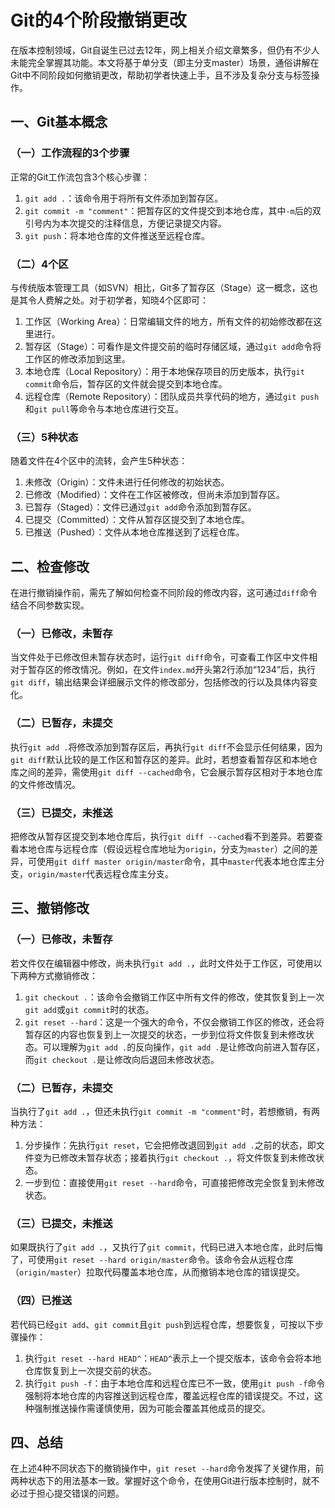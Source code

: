 # Git的4个阶段撤销更改
在版本控制领域，Git自诞生已过去12年，网上相关介绍文章繁多，但仍有不少人未能完全掌握其功能。本文将基于单分支（即主分支master）场景，通俗讲解在Git中不同阶段如何撤销更改，帮助初学者快速上手，且不涉及复杂分支与标签操作。

## 一、Git基本概念
### （一）工作流程的3个步骤
正常的Git工作流包含3个核心步骤：
1. `git add .`：该命令用于将所有文件添加到暂存区。
2. `git commit -m "comment"`：把暂存区的文件提交到本地仓库，其中`-m`后的双引号内为本次提交的注释信息，方便记录提交内容。
3. `git push`：将本地仓库的文件推送至远程仓库。

### （二）4个区
与传统版本管理工具（如SVN）相比，Git多了暂存区（Stage）这一概念，这也是其令人费解之处。对于初学者，知晓4个区即可：
1. 工作区（Working Area）：日常编辑文件的地方，所有文件的初始修改都在这里进行。
2. 暂存区（Stage）：可看作是文件提交前的临时存储区域，通过`git add`命令将工作区的修改添加到这里。
3. 本地仓库（Local Repository）：用于本地保存项目的历史版本，执行`git commit`命令后，暂存区的文件就会提交到本地仓库。
4. 远程仓库（Remote Repository）：团队成员共享代码的地方，通过`git push`和`git pull`等命令与本地仓库进行交互。

### （三）5种状态
随着文件在4个区中的流转，会产生5种状态：
1. 未修改（Origin）：文件未进行任何修改的初始状态。
2. 已修改（Modified）：文件在工作区被修改，但尚未添加到暂存区。
3. 已暂存（Staged）：文件已通过`git add`命令添加到暂存区。
4. 已提交（Committed）：文件从暂存区提交到了本地仓库。
5. 已推送（Pushed）：文件从本地仓库推送到了远程仓库。

## 二、检查修改
在进行撤销操作前，需先了解如何检查不同阶段的修改内容，这可通过`diff`命令结合不同参数实现。
### （一）已修改，未暂存
当文件处于已修改但未暂存状态时，运行`git diff`命令，可查看工作区中文件相对于暂存区的修改情况。例如，在文件`index.md`开头第2行添加“1234”后，执行`git diff`，输出结果会详细展示文件的修改部分，包括修改的行以及具体内容变化。

### （二）已暂存，未提交
执行`git add .`将修改添加到暂存区后，再执行`git diff`不会显示任何结果，因为`git diff`默认比较的是工作区和暂存区的差异。此时，若想查看暂存区和本地仓库之间的差异，需使用`git diff --cached`命令，它会展示暂存区相对于本地仓库的文件修改情况。

### （三）已提交，未推送
把修改从暂存区提交到本地仓库后，执行`git diff --cached`看不到差异。若要查看本地仓库与远程仓库（假设远程仓库地址为`origin`，分支为`master`）之间的差异，可使用`git diff master origin/master`命令，其中`master`代表本地仓库主分支，`origin/master`代表远程仓库主分支。

## 三、撤销修改
### （一）已修改，未暂存
若文件仅在编辑器中修改，尚未执行`git add .`，此时文件处于工作区，可使用以下两种方式撤销修改：
1. `git checkout .`：该命令会撤销工作区中所有文件的修改，使其恢复到上一次`git add`或`git commit`时的状态。
2. `git reset --hard`：这是一个强大的命令，不仅会撤销工作区的修改，还会将暂存区的内容也恢复到上一次提交的状态，一步到位将文件恢复到未修改状态。可以理解为`git add .`的反向操作，`git add .`是让修改向前进入暂存区，而`git checkout .`是让修改向后退回未修改状态。

### （二）已暂存，未提交
当执行了`git add .`，但还未执行`git commit -m "comment"`时，若想撤销，有两种方法：
1. 分步操作：先执行`git reset`，它会把修改退回到`git add .`之前的状态，即文件变为已修改未暂存状态；接着执行`git checkout .`，将文件恢复到未修改状态。
2. 一步到位：直接使用`git reset --hard`命令，可直接把修改完全恢复到未修改状态。

### （三）已提交，未推送
如果既执行了`git add .`，又执行了`git commit`，代码已进入本地仓库，此时后悔了，可使用`git reset --hard origin/master`命令。该命令会从远程仓库（`origin/master`）拉取代码覆盖本地仓库，从而撤销本地仓库的错误提交。

### （四）已推送
若代码已经`git add`、`git commit`且`git push`到远程仓库，想要恢复，可按以下步骤操作：
1. 执行`git reset --hard HEAD^`：`HEAD^`表示上一个提交版本，该命令会将本地仓库恢复到上一次提交前的状态。
2. 执行`git push -f`：由于本地仓库和远程仓库已不一致，使用`git push -f`命令强制将本地仓库的内容推送到远程仓库，覆盖远程仓库的错误提交。不过，这种强制推送操作需谨慎使用，因为可能会覆盖其他成员的提交。

## 四、总结
在上述4种不同状态下的撤销操作中，`git reset --hard`命令发挥了关键作用，前两种状态下的用法基本一致。掌握好这个命令，在使用Git进行版本控制时，就不必过于担心提交错误的问题。 